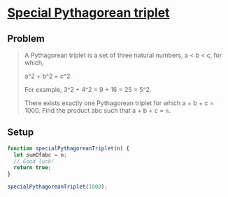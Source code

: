 # [Special Pythagorean triplet](https://www.freecodecamp.org/learn/coding-interview-prep/project-euler/problem-9-special-pythagorean-triplet)

## Problem

> A Pythagorean triplet is a set of three natural numbers, a < b < c, for which,
>
> a^2 + b^2 = c^2
>
> For example, 3^2 + 4^2 = 9 + 16 = 25 = 5^2.
>
> There exists exactly one Pythagorean triplet for which a + b + c = 1000. Find the product abc such that a + b + c = `n`.

## Setup

```js
function specialPythagoreanTriplet(n) {
  let sumOfabc = n;
  // Good luck!
  return true;
}

specialPythagoreanTriplet(1000);
```
